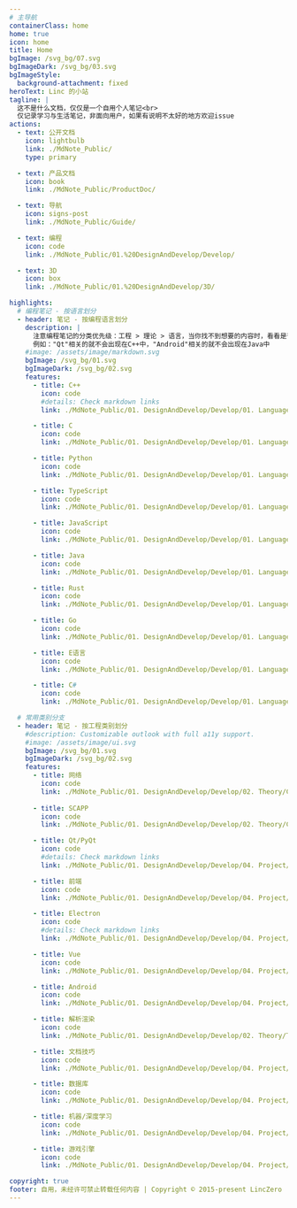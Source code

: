 ```yaml
---
# 主导航
containerClass: home
home: true
icon: home
title: Home
bgImage: /svg_bg/07.svg
bgImageDark: /svg_bg/03.svg
bgImageStyle:
  background-attachment: fixed
heroText: Linc 的小站
tagline: |
  这不是什么文档，仅仅是一个自用个人笔记<br>
  仅记录学习与生活笔记，非面向用户，如果有说明不太好的地方欢迎issue
actions:
  - text: 公开文档
    icon: lightbulb
    link: ./MdNote_Public/
    type: primary

  - text: 产品文档
    icon: book
    link: ./MdNote_Public/ProductDoc/

  - text: 导航
    icon: signs-post
    link: ./MdNote_Public/Guide/

  - text: 编程
    icon: code
    link: ./MdNote_Public/01.%20DesignAndDevelop/Develop/

  - text: 3D
    icon: box
    link: ./MdNote_Public/01.%20DesignAndDevelop/3D/

highlights:
  # 编程笔记 - 按语言划分
  - header: 笔记 - 按编程语言划分
    description: |
      注意编程笔记的分类优先级：工程 > 理论 > 语言，当你找不到想要的内容时，看看是否在其他的分类项当中。<br>
      例如："Qt"相关的就不会出现在C++中，"Android"相关的就不会出现在Java中
    #image: /assets/image/markdown.svg
    bgImage: /svg_bg/01.svg
    bgImageDark: /svg_bg/02.svg
    features:
      - title: C++
        icon: code
        #details: Check markdown links
        link: ./MdNote_Public/01. DesignAndDevelop/Develop/01. Language/C__/

      - title: C
        icon: code
        link: ./MdNote_Public/01. DesignAndDevelop/Develop/01. Language/C/

      - title: Python
        icon: code
        link: ./MdNote_Public/01. DesignAndDevelop/Develop/01. Language/Python/

      - title: TypeScript
        icon: code
        link: ./MdNote_Public/01. DesignAndDevelop/Develop/01. Language/TypeScript/

      - title: JavaScript
        icon: code
        link: ./MdNote_Public/01. DesignAndDevelop/Develop/01. Language/JavaScript/

      - title: Java
        icon: code
        link: ./MdNote_Public/01. DesignAndDevelop/Develop/01. Language/Java/      

      - title: Rust
        icon: code
        link: ./MdNote_Public/01. DesignAndDevelop/Develop/01. Language/Rust/

      - title: Go
        icon: code
        link: ./MdNote_Public/01. DesignAndDevelop/Develop/01. Language/Go/

      - title: E语言
        icon: code
        link: ./MdNote_Public/01. DesignAndDevelop/Develop/01. Language/EProgram/

      - title: C#
        icon: code
        link: ./MdNote_Public/01. DesignAndDevelop/Develop/01. Language/C_/

  # 常用类别分支
  - header: 笔记 - 按工程类别划分
    #description: Customizable outlook with full a11y support.
    #image: /assets/image/ui.svg
    bgImage: /svg_bg/01.svg
    bgImageDark: /svg_bg/02.svg
    features:
      - title: 网络
        icon: code
        link: ./MdNote_Public/01. DesignAndDevelop/Develop/02. Theory/Computer/03. 计算机系统 - 专题或子系统的字典版/下层相关/Network/
        
      - title: SCAPP
        icon: code
        link: ./MdNote_Public/01. DesignAndDevelop/Develop/02. Theory/Computer/

      - title: Qt/PyQt
        icon: code
        #details: Check markdown links
        link: ./MdNote_Public/01. DesignAndDevelop/Develop/04. Project/Platform/Multi/QT（Cpp）/

      - title: 前端
        icon: code
        link: ./MdNote_Public/01. DesignAndDevelop/Develop/04. Project/Platform/Web/

      - title: Electron
        icon: code
        #details: Check markdown links
        link: ./MdNote_Public/01. DesignAndDevelop/Develop/04. Project/Platform/Multi/Electron（Web）/

      - title: Vue
        icon: code
        link: ./MdNote_Public/01. DesignAndDevelop/Develop/04. Project/Platform/Web/02. 前端框架/Vue/

      - title: Android
        icon: code
        link: ./MdNote_Public/01. DesignAndDevelop/Develop/04. Project/Platform/Android/  

      - title: 解析渲染
        icon: code
        link: ./MdNote_Public/01. DesignAndDevelop/Develop/02. Theory/Type/Doc/

      - title: 文档技巧
        icon: code
        link: ./MdNote_Public/01. DesignAndDevelop/Develop/04. Project/Type/Doc/

      - title: 数据库
        icon: code
        link: ./MdNote_Public/01. DesignAndDevelop/Develop/04. Project/Platform/Web/04. 后端/数据库/

      - title: 机器/深度学习
        icon: code
        link: ./MdNote_Public/01. DesignAndDevelop/Develop/04. Project/Type/Artificial_Intelligence/

      - title: 游戏引擎
        icon: code
        link: ./MdNote_Public/01. DesignAndDevelop/Develop/04. Project/Platform/SoftCode/Game/

copyright: true
footer: 自用，未经许可禁止转载任何内容 | Copyright © 2015-present LincZero
---
```

